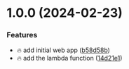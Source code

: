 # 1.0.0 (2024-02-23)


### Features

* 🔥 add initial web app ([b58d58b](https://github.com/tal-rofe/url-shortener/commit/b58d58b95b9b9d010c7322a85874ce3295857722))
* 🔥 add the lambda function ([14d21e1](https://github.com/tal-rofe/url-shortener/commit/14d21e10a4dcbe68218a717211c34c12d1beadd5))
